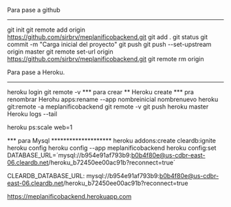 Para pase a github
************************************************************************
git init 
git remote add origin https://github.com/sirbrv/meplanificobackend.git
git add .
git status
git commit -m "Carga inicial del proyecto"
git push
git push --set-upstream origin master
git remote set-url origin https://github.com/sirbrv/meplanificobackend.git
git remote rm origin


Para pase a Heroku.
******************************************************************
heroku login
git remote -v
*** para crear ** Heroku create
*** pra renombrar Herohu apps:rename --app nombreinicial nombrenuevo 
heroku git:remote -a meplanificobackend
git remote -v
git push heroku master
Heroku logs --tail 

heroku ps:scale web=1

*** para Mysql ********************
heroku addons:create cleardb:ignite 
heroku config
heroku config --app meplanificobackend
heroku config:set DATABASE_URL=´mysql://b954e91af793b9:b0b4f80e@us-cdbr-east-06.cleardb.net/heroku_b72450ee00ac91b?reconnect=true´

CLEARDB_DATABASE_URL: mysql://b954e91af793b9:b0b4f80e@us-cdbr-east-06.cleardb.net/heroku_b72450ee00ac91b?reconnect=true

https://meplanificobackend.herokuapp.com